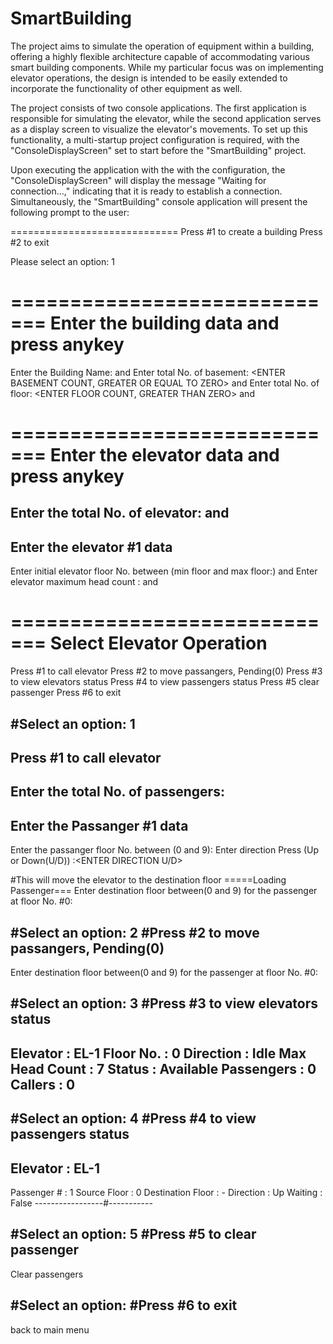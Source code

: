 # SmartBuilding

The project aims to simulate the operation of equipment within a building, 
offering a highly flexible architecture capable of accommodating various 
smart building components. While my particular focus was on implementing 
elevator operations, the design is intended to be easily extended to 
incorporate the functionality of other equipment as well.


The project consists of two console applications. The first application is 
responsible for simulating the elevator, while the second application 
serves as a display screen to visualize the elevator's movements. 
To set up this functionality, a multi-startup project configuration 
is required, with the "ConsoleDisplayScreen" set to start 
before the "SmartBuilding" project.


Upon executing the application with the with the configuration, the 
"ConsoleDisplayScreen" will display the message "Waiting for connection...," 
indicating that it is ready to establish a connection. Simultaneously, 
the "SmartBuilding" console application will present the following prompt 
to the user:


=============================
Press #1 to create a building
Press #2 to exit

Please select an option: 1

=============================
  Enter the building data and press anykey
=============================

Enter the Building Name:     <ENTER THE BUILDING NAME> and <Press Any Key>
Enter total No. of basement: <ENTER BASEMENT COUNT, GREATER OR EQUAL TO ZERO> and <Press Any Key>
Enter total No. of floor:    <ENTER FLOOR COUNT, GREATER THAN ZERO> and <Press Any Key>

=============================
   Enter the elevator data and press anykey
=============================

Enter the total No. of elevator: <ENTER NUMBER OF ELEVATORS> and <Press Any Key>
-----------------------------
Enter the elevator #1 data
-----------------------------
Enter initial elevator floor No. between (min floor and max floor:) <ENTER FLOOR NUMBER> and <Press Any Key>
Enter elevator maximum head count : <ENTER MAXIMUM PERSON LIMIT> and <Press Any Key>


=============================
         Select Elevator Operation
=============================
Press #1 to call elevator
Press #2 to move passangers, Pending(0)
Press #3 to view elevators status
Press #4 to view passengers status
Press #5 clear passenger
Press #6 to exit


#Select an option: 1
------------------------------
Press #1 to call elevator
------------------------------

Enter the total No. of passengers: <ENTER NUMBER OF PASSANGERS>
------------------------------
Enter the Passanger #1 data
------------------------------
Enter the passanger floor No. between (0 and 9): <ENTER FLOOR NO>
Enter direction Press (Up or Down(U/D)) :<ENTER DIRECTION U/D>


#This will move the elevator to the destination floor
=====Loading Passenger===
Enter destination floor between(0 and 9) for the passenger at floor No. #0:  <ENTER FLOOR NO> 





#Select an option: 2
#Press #2 to move passangers, Pending(0)
-----------------------------
Enter destination floor between(0 and 9) for the passenger at floor No. #0:  <ENTER FLOOR NO> 



#Select an option: 3
#Press #3 to view elevators status
-----------------------------
Elevator       : EL-1
Floor No.      : 0
Direction      : Idle
Max Head Count : 7
Status         : Available
Passengers     : 0
Callers        : 0
-----------------------------


#Select an option: 4
#Press #4 to view passengers status
-----------------------------
Elevator       : EL-1
-----------------------------
Passenger #       : 1
Source Floor      : 0
Destination Floor : -
Direction         : Up
Waiting           : False
-----------------#-----------


#Select an option: 5
#Press #5 to clear passenger
-----------------------------
Clear passengers


#Select an option: 
#Press #6 to exit
-----------------------------
back to main menu


